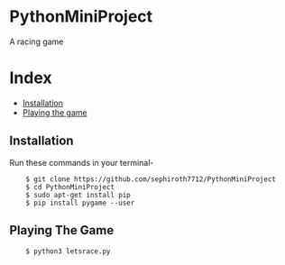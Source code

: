 # PythonMiniProject
A racing game

# Index
+ [Installation](#installation)
+ [Playing the game](#running)

## Installation<a name="installation"></a>
Run these commands in your terminal- 
```
	$ git clone https://github.com/sephiroth7712/PythonMiniProject
	$ cd PythonMiniProject
	$ sudo apt-get install pip
	$ pip install pygame --user
```
  
## Playing The Game<a name="running"></a>
```
	$ python3 letsrace.py
```
